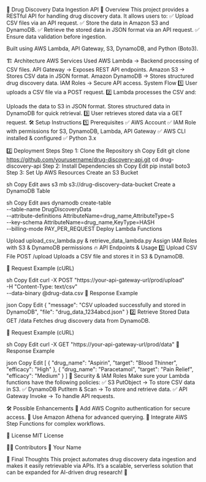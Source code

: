 🚀 Drug Discovery Data Ingestion API
📌 Overview
This project provides a RESTful API for handling drug discovery data. It allows users to:
✅ Upload CSV files via an API request.
✅ Store the data in Amazon S3 and DynamoDB.
✅ Retrieve the stored data in JSON format via an API request.
✅ Ensure data validation before ingestion.

Built using AWS Lambda, API Gateway, S3, DynamoDB, and Python (Boto3).

🏗️ Architecture
AWS Services Used
AWS Lambda → Backend processing of CSV files.
API Gateway → Exposes REST API endpoints.
Amazon S3 → Stores CSV data in JSON format.
Amazon DynamoDB → Stores structured drug discovery data.
IAM Roles → Secure API access.
System Flow
1️⃣ User uploads a CSV file via a POST request.
2️⃣ Lambda processes the CSV and:

Uploads the data to S3 in JSON format.
Stores structured data in DynamoDB for quick retrieval.
3️⃣ User retrieves stored data via a GET request.
🛠️ Setup Instructions
1️⃣ Prerequisites
✅ AWS Account
✅ IAM Role with permissions for S3, DynamoDB, Lambda, API Gateway
✅ AWS CLI installed & configured
✅ Python 3.x

2️⃣ Deployment Steps
Step 1: Clone the Repository
sh
Copy
Edit
git clone https://github.com/yourusername/drug-discovery-api.git
cd drug-discovery-api
Step 2: Install Dependencies
sh
Copy
Edit
pip install boto3
Step 3: Set Up AWS Resources
Create an S3 Bucket

sh
Copy
Edit
aws s3 mb s3://drug-discovery-data-bucket
Create a DynamoDB Table

sh
Copy
Edit
aws dynamodb create-table \
    --table-name DrugDiscoveryData \
    --attribute-definitions AttributeName=drug_name,AttributeType=S \
    --key-schema AttributeName=drug_name,KeyType=HASH \
    --billing-mode PAY_PER_REQUEST
Deploy Lambda Functions

Upload upload_csv_lambda.py & retrieve_data_lambda.py
Assign IAM Roles with S3 & DynamoDB permissions
🔥 API Endpoints & Usage
1️⃣ Upload CSV File
POST /upload
Uploads a CSV file and stores it in S3 & DynamoDB.

📌 Request Example (cURL)

sh
Copy
Edit
curl -X POST "https://your-api-gateway-url/prod/upload" \
     -H "Content-Type: text/csv" \
     --data-binary @drug-data.csv
📌 Response Example

json
Copy
Edit
{
  "message": "CSV uploaded successfully and stored in DynamoDB",
  "file": "drug_data_1234abcd.json"
}
2️⃣ Retrieve Stored Data
GET /data
Fetches drug discovery data from DynamoDB.

📌 Request Example (cURL)

sh
Copy
Edit
curl -X GET "https://your-api-gateway-url/prod/data"
📌 Response Example

json
Copy
Edit
[
  {
    "drug_name": "Aspirin",
    "target": "Blood Thinner",
    "efficacy": "High"
  },
  {
    "drug_name": "Paracetamol",
    "target": "Pain Relief",
    "efficacy": "Medium"
  }
]
🔐 Security & IAM Roles
Make sure your Lambda functions have the following policies:
✅ S3 PutObject → To store CSV data in S3.
✅ DynamoDB PutItem & Scan → To store and retrieve data.
✅ API Gateway Invoke → To handle API requests.

🛠 Possible Enhancements
🔹 Add AWS Cognito authentication for secure access.
🔹 Use Amazon Athena for advanced querying.
🔹 Integrate AWS Step Functions for complex workflows.

📜 License
MIT License

👨‍💻 Contributors
🔹 Your Name

🎯 Final Thoughts
This project automates drug discovery data ingestion and makes it easily retrievable via APIs. It’s a scalable, serverless solution that can be expanded for AI-driven drug research! 🚀

